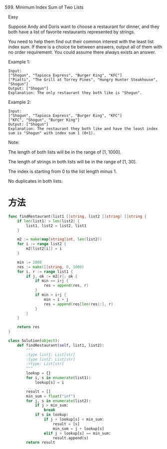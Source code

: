 599. Minimum Index Sum of Two Lists

Easy

Suppose Andy and Doris want to choose a restaurant for dinner, and they both have a list of favorite restaurants represented by strings.

You need to help them find out their common interest with the least list index sum. If there is a choice tie between answers, output all of them with no order requirement. You could assume there always exists an answer.

Example 1:
```
Input:
["Shogun", "Tapioca Express", "Burger King", "KFC"]
["Piatti", "The Grill at Torrey Pines", "Hungry Hunter Steakhouse", "Shogun"]
Output: ["Shogun"]
Explanation: The only restaurant they both like is "Shogun".
```

Example 2:
```
Input:
["Shogun", "Tapioca Express", "Burger King", "KFC"]
["KFC", "Shogun", "Burger King"]
Output: ["Shogun"]
Explanation: The restaurant they both like and have the least index sum is "Shogun" with index sum 1 (0+1).
```

Note:

The length of both lists will be in the range of [1, 1000].

The length of strings in both lists will be in the range of [1, 30].

The index is starting from 0 to the list length minus 1.

No duplicates in both lists.

# 方法

```go
func findRestaurant(list1 []string, list2 []string) []string {
    if len(list1) > len(list2) {
		list1, list2 = list2, list1
	}

	m2 := make(map[string]int, len(list2))
	for i := range list2 {
		m2[list2[i]] = i
	}

	min := 2000
	res := make([]string, 0, 1000)
	for i, r := range list1 {
		if j, ok := m2[r]; ok {
			if min == i+j {
				res = append(res, r)
			}
			if min > i+j {
				min = i + j
				res = append(res[len(res):], r)
			}
		}
	}

	return res
}

```

```python
class Solution(object):
    def findRestaurant(self, list1, list2):
        """
        :type list1: List[str]
        :type list2: List[str]
        :rtype: List[str]
        """
        lookup = {}
        for i, s in enumerate(list1):
            lookup[s] = i

        result = []
        min_sum = float("inf")
        for j, s in enumerate(list2):
            if j > min_sum:
                break
            if s in lookup:
                if j + lookup[s] < min_sum:
                    result = [s]
                    min_sum = j + lookup[s]
                elif j + lookup[s] == min_sum:
                    result.append(s)
        return result
```
